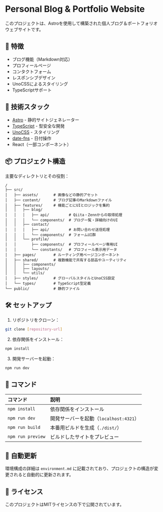 # Personal Blog & Portfolio Website

このプロジェクトは、Astroを使用して構築された個人ブログ＆ポートフォリオウェブサイトです。

## 🌟 特徴

- ブログ機能（Markdown対応）
- プロフィールページ
- コンタクトフォーム
- レスポンシブデザイン
- UnoCSSによるスタイリング
- TypeScriptサポート

## 🚀 技術スタック

- [Astro](https://astro.build/) - 静的サイトジェネレーター
- [TypeScript](https://www.typescriptlang.org/) - 型安全な開発
- [UnoCSS](https://unocss.dev/) - スタイリング
- [date-fns](https://date-fns.org/) - 日付操作
- React（一部コンポーネント）

## 📦 プロジェクト構造

主要なディレクトリとその役割：

```text
/
├── src/
│   ├── assets/       # 画像などの静的アセット
│   ├── content/      # ブログ記事のMarkdownファイル
│   ├── features/     # 機能ごとにUIとロジックを集約
│   │   ├── blog/
│   │   │   ├── api/         # Qiita・Zennからの取得処理
│   │   │   └── components/  # ブログ一覧・詳細向けのUI
│   │   ├── contact/
│   │   │   ├── api/         # お問い合わせ送信処理
│   │   │   └── components/  # フォームUI群
│   │   └── profile/
│   │       ├── components/  # プロフィールページ専用UI
│   │       └── constants/   # プロフィール表示用データ
│   ├── pages/        # ルーティング用ページコンポーネント
│   ├── shared/       # 複数機能で共有する部品やユーティリティ
│   │   ├── components/
│   │   ├── layouts/
│   │   └── utils/
│   ├── styles/       # グローバルスタイルとUnoCSS設定
│   └── types/        # TypeScript型定義
└── public/           # 静的ファイル
```

## 🛠️ セットアップ

1. リポジトリをクローン：

```bash
git clone [repository-url]
```

2. 依存関係をインストール：

```bash
npm install
```

3. 開発サーバーを起動：

```bash
npm run dev
```

## 📝 コマンド

| コマンド          | 説明                                   |
| :---------------- | :------------------------------------- |
| `npm install`     | 依存関係をインストール                 |
| `npm run dev`     | 開発サーバーを起動（`localhost:4321`） |
| `npm run build`   | 本番用ビルドを生成（`./dist/`）        |
| `npm run preview` | ビルドしたサイトをプレビュー           |

## 🔄 自動更新

環境構成の詳細は `environment.md` に記載されており、プロジェクトの構造が変更されると自動的に更新されます。

## 📄 ライセンス

このプロジェクトはMITライセンスの下で公開されています。
